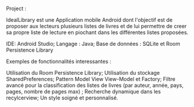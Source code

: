 Project :

IdealLibrary est une Application mobile Android dont l'objectif est de proposer aux lecteurs plusieurs listes de livres et de lui permettre de creer sa propre liste de lecture en piochant dans les différentes listes proposées.

IDE: Android Studio; Langage : Java; Base de données : SQLite et Room Persistence Library

Exemples de fonctionnalités interessantes :

Utilisation du Room Persistence Library;
Utilisation du stockage SharedPreferences;
Pattern Model View View-Model et Factory;
Filtre avancé pour la classification des listes de livres (par auteur, année, pays, pages, nombre de pages max) ;
Recherche dynamique dans les recylcerview;
Un style soigné et personnalisé.
